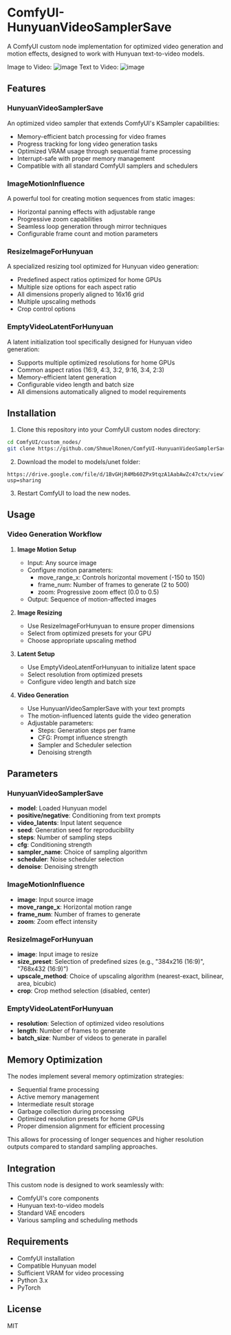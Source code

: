 # ComfyUI-HunyuanVideoSamplerSave

A ComfyUI custom node implementation for optimized video generation and motion effects, designed to work with Hunyuan text-to-video models.

Image to Video:
![image](https://github.com/user-attachments/assets/d1acf721-339a-41e4-b757-c680e758939d)
Text to Video:
![image](https://github.com/user-attachments/assets/1e0770e1-121a-424f-8a82-3ea6fb80fd78)


## Features

### HunyuanVideoSamplerSave
An optimized video sampler that extends ComfyUI's KSampler capabilities:
- Memory-efficient batch processing for video frames
- Progress tracking for long video generation tasks
- Optimized VRAM usage through sequential frame processing
- Interrupt-safe with proper memory management
- Compatible with all standard ComfyUI samplers and schedulers

### ImageMotionInfluence
A powerful tool for creating motion sequences from static images:
- Horizontal panning effects with adjustable range
- Progressive zoom capabilities
- Seamless loop generation through mirror techniques
- Configurable frame count and motion parameters

### ResizeImageForHunyuan
A specialized resizing tool optimized for Hunyuan video generation:
- Predefined aspect ratios optimized for home GPUs
- Multiple size options for each aspect ratio
- All dimensions properly aligned to 16x16 grid
- Multiple upscaling methods
- Crop control options

### EmptyVideoLatentForHunyuan
A latent initialization tool specifically designed for Hunyuan video generation:
- Supports multiple optimized resolutions for home GPUs
- Common aspect ratios (16:9, 4:3, 3:2, 9:16, 3:4, 2:3)
- Memory-efficient latent generation
- Configurable video length and batch size
- All dimensions automatically aligned to model requirements

## Installation

1. Clone this repository into your ComfyUI custom nodes directory:
```bash
cd ComfyUI/custom_nodes/
git clone https://github.com/ShmuelRonen/ComfyUI-HunyuanVideoSamplerSave.git
```
2. Download the model to models/unet folder:
```
https://drive.google.com/file/d/1BvGHjR4Mb60ZPx9tqzA1AabAwZc47ctx/view?usp=sharing
```
3. Restart ComfyUI to load the new nodes.

## Usage

### Video Generation Workflow

1. **Image Motion Setup**
   - Input: Any source image
   - Configure motion parameters:
     - move_range_x: Controls horizontal movement (-150 to 150)
     - frame_num: Number of frames to generate (2 to 500)
     - zoom: Progressive zoom effect (0.0 to 0.5)
   - Output: Sequence of motion-affected images

2. **Image Resizing**
   - Use ResizeImageForHunyuan to ensure proper dimensions
   - Select from optimized presets for your GPU
   - Choose appropriate upscaling method

3. **Latent Setup**
   - Use EmptyVideoLatentForHunyuan to initialize latent space
   - Select resolution from optimized presets
   - Configure video length and batch size

4. **Video Generation**
   - Use HunyuanVideoSamplerSave with your text prompts
   - The motion-influenced latents guide the video generation
   - Adjustable parameters:
     - Steps: Generation steps per frame
     - CFG: Prompt influence strength
     - Sampler and Scheduler selection
     - Denoising strength

## Parameters

### HunyuanVideoSamplerSave
- **model**: Loaded Hunyuan model
- **positive/negative**: Conditioning from text prompts
- **video_latents**: Input latent sequence
- **seed**: Generation seed for reproducibility
- **steps**: Number of sampling steps
- **cfg**: Conditioning strength
- **sampler_name**: Choice of sampling algorithm
- **scheduler**: Noise scheduler selection
- **denoise**: Denoising strength

### ImageMotionInfluence
- **image**: Input source image
- **move_range_x**: Horizontal motion range
- **frame_num**: Number of frames to generate
- **zoom**: Zoom effect intensity

### ResizeImageForHunyuan
- **image**: Input image to resize
- **size_preset**: Selection of predefined sizes (e.g., "384x216 (16:9)", "768x432 (16:9)")
- **upscale_method**: Choice of upscaling algorithm (nearest-exact, bilinear, area, bicubic)
- **crop**: Crop method selection (disabled, center)

### EmptyVideoLatentForHunyuan
- **resolution**: Selection of optimized video resolutions
- **length**: Number of frames to generate
- **batch_size**: Number of videos to generate in parallel

## Memory Optimization

The nodes implement several memory optimization strategies:
- Sequential frame processing
- Active memory management
- Intermediate result storage
- Garbage collection during processing
- Optimized resolution presets for home GPUs
- Proper dimension alignment for efficient processing

This allows for processing of longer sequences and higher resolution outputs compared to standard sampling approaches.

## Integration

This custom node is designed to work seamlessly with:
- ComfyUI's core components
- Hunyuan text-to-video models
- Standard VAE encoders
- Various sampling and scheduling methods

## Requirements

- ComfyUI installation
- Compatible Hunyuan model
- Sufficient VRAM for video processing
- Python 3.x
- PyTorch

## License

MIT
